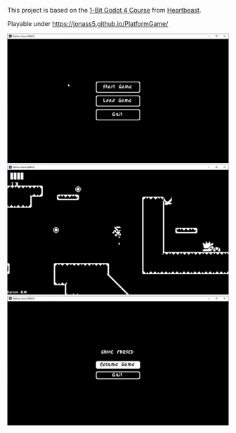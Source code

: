 This project is based on the [1-Bit Godot 4 Course](https://courses.heartgamedev.com/p/1-bit-godot-4-course) from [Heartbeast](https://www.youtube.com/c/uheartbeast).

Playable under https://jonass5.github.io/PlatformGame/

![Screenshot of start menu](startscreen_menu.png)
![Screenshot of platform game](startscreen.png)
![Screenshot of pause menu](pause_menu.png)
